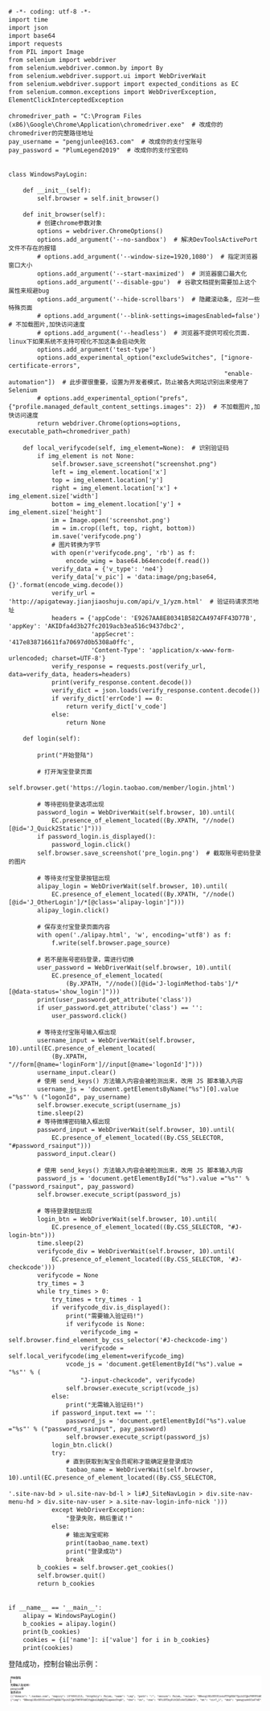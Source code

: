 	# -*- coding: utf-8 -*-
	import time
	import json
	import base64
	import requests
	from PIL import Image
	from selenium import webdriver
	from selenium.webdriver.common.by import By
	from selenium.webdriver.support.ui import WebDriverWait
	from selenium.webdriver.support import expected_conditions as EC
	from selenium.common.exceptions import WebDriverException, ElementClickInterceptedException
	 
	chromedriver_path = "C:\Program Files (x86)\Google\Chrome\Application\chromedriver.exe"  # 改成你的chromedriver的完整路径地址
	pay_username = "pengjunlee@163.com"  # 改成你的支付宝账号
	pay_password = "PlumLegend2019"  # 改成你的支付宝密码
	 
	 
	class WindowsPayLogin:
	 
	    def __init__(self):
	        self.browser = self.init_browser()
	 
	    def init_browser(self):
	        # 创建chrome参数对象
	        options = webdriver.ChromeOptions()
	        options.add_argument('--no-sandbox')  # 解决DevToolsActivePort文件不存在的报错
	        # options.add_argument('--window-size=1920,1080')  # 指定浏览器窗口大小
	        options.add_argument('--start-maximized')  # 浏览器窗口最大化
	        options.add_argument('--disable-gpu')  # 谷歌文档提到需要加上这个属性来规避bug
	        options.add_argument('--hide-scrollbars')  # 隐藏滚动条, 应对一些特殊页面
	        # options.add_argument('--blink-settings=imagesEnabled=false')  # 不加载图片,加快访问速度
	        # options.add_argument('--headless')  # 浏览器不提供可视化页面. linux下如果系统不支持可视化不加这条会启动失败
	        options.add_argument('test-type')
	        options.add_experimental_option("excludeSwitches", ["ignore-certificate-errors",
	                                                            "enable-automation"])  # 此步骤很重要，设置为开发者模式，防止被各大网站识别出来使用了Selenium
	        # options.add_experimental_option("prefs", {"profile.managed_default_content_settings.images": 2})  # 不加载图片,加快访问速度
	        return webdriver.Chrome(options=options, executable_path=chromedriver_path)
	 
	    def local_verifycode(self, img_element=None):  # 识别验证码
	        if img_element is not None:
	            self.browser.save_screenshot("screenshot.png")
	            left = img_element.location['x']
	            top = img_element.location['y']
	            right = img_element.location['x'] + img_element.size['width']
	            bottom = img_element.location['y'] + img_element.size['height']
	            im = Image.open('screenshot.png')
	            im = im.crop((left, top, right, bottom))
	            im.save('verifycode.png')
	            # 图片转换为字节
	            with open(r'verifycode.png', 'rb') as f:
	                encode_wimg = base64.b64encode(f.read())
	            verify_data = {'v_type': 'ne4'}
	            verify_data['v_pic'] = 'data:image/png;base64,{}'.format(encode_wimg.decode())
	            verify_url = 'http://apigateway.jianjiaoshuju.com/api/v_1/yzm.html'  # 验证码请求页地址
	            headers = {'appCode': 'E9267AA8E80341B582CA4974FF43D77B', 'appKey': 'AKIDfa4d3b27fc2019acb3ea516c9437dbc2',
	                       'appSecret': '417e838716611fa70697d0b5308a0ffc',
	                       'Content-Type': 'application/x-www-form-urlencoded; charset=UTF-8'}
	            verify_response = requests.post(verify_url, data=verify_data, headers=headers)
	            print(verify_response.content.decode())
	            verify_dict = json.loads(verify_response.content.decode())
	            if verify_dict['errCode'] == 0:
	                return verify_dict['v_code']
	            else:
	                return None
	 
	    def login(self):
	 
	        print("开始登陆")
	 
	        # 打开淘宝登录页面
	        self.browser.get('https://login.taobao.com/member/login.jhtml')
	 
	        # 等待密码登录选项出现
	        password_login = WebDriverWait(self.browser, 10).until(
	            EC.presence_of_element_located((By.XPATH, "//node()[@id='J_Quick2Static']")))
	        if password_login.is_displayed():
	            password_login.click()
	        self.browser.save_screenshot('pre_login.png')  # 截取账号密码登录的图片
	 
	        # 等待支付宝登录按钮出现
	        alipay_login = WebDriverWait(self.browser, 10).until(
	            EC.presence_of_element_located((By.XPATH, "//node()[@id='J_OtherLogin']/*[@class='alipay-login']")))
	        alipay_login.click()
	 
	        # 保存支付宝登录页面内容
	        with open('./alipay.html', 'w', encoding='utf8') as f:
	            f.write(self.browser.page_source)
	 
	        # 若不是账号密码登录，需进行切换
	        user_password = WebDriverWait(self.browser, 10).until(
	            EC.presence_of_element_located(
	                (By.XPATH, "//node()[@id='J-loginMethod-tabs']/*[@data-status='show_login']")))
	        print(user_password.get_attribute('class'))
	        if user_password.get_attribute('class') == '':
	            user_password.click()
	 
	        # 等待支付宝账号输入框出现
	        username_input = WebDriverWait(self.browser, 10).until(EC.presence_of_element_located(
	            (By.XPATH, "//form[@name='loginForm']//input[@name='logonId']")))
	        username_input.clear()
	        # 使用 send_keys() 方法输入内容会被检测出来，改用 JS 脚本输入内容
	        username_js = 'document.getElementsByName("%s")[0].value ="%s"' % ("logonId", pay_username)
	        self.browser.execute_script(username_js)
	        time.sleep(2)
	        # 等待微博密码输入框出现
	        password_input = WebDriverWait(self.browser, 10).until(
	            EC.presence_of_element_located((By.CSS_SELECTOR, "#password_rsainput")))
	        password_input.clear()
	 
	        # 使用 send_keys() 方法输入内容会被检测出来，改用 JS 脚本输入内容
	        password_js = 'document.getElementById("%s").value ="%s"' % ("password_rsainput", pay_password)
	        self.browser.execute_script(password_js)
	 
	        # 等待登录按钮出现
	        login_btn = WebDriverWait(self.browser, 10).until(
	            EC.presence_of_element_located((By.CSS_SELECTOR, "#J-login-btn")))
	        time.sleep(2)
	        verifycode_div = WebDriverWait(self.browser, 10).until(
	            EC.presence_of_element_located((By.CSS_SELECTOR, '#J-checkcode')))
	        verifycode = None
	        try_times = 3
	        while try_times > 0:
	            try_times = try_times - 1
	            if verifycode_div.is_displayed():
	                print("需要输入验证码!")
	                if verifycode is None:
	                    verifycode_img = self.browser.find_element_by_css_selector('#J-checkcode-img')
	                    verifycode = self.local_verifycode(img_element=verifycode_img)
	                vcode_js = 'document.getElementById("%s").value = "%s"' % (
	                    "J-input-checkcode", verifycode)
	                self.browser.execute_script(vcode_js)
	            else:
	                print("无需输入验证码!")
	            if password_input.text == '':
	                password_js = 'document.getElementById("%s").value ="%s"' % ("password_rsainput", pay_password)
	                self.browser.execute_script(password_js)
	            login_btn.click()
	            try:
	                # 直到获取到淘宝会员昵称才能确定是登录成功
	                taobao_name = WebDriverWait(self.browser, 10).until(EC.presence_of_element_located((By.CSS_SELECTOR,
	                                                                                                    '.site-nav-bd > ul.site-nav-bd-l > li#J_SiteNavLogin > div.site-nav-menu-hd > div.site-nav-user > a.site-nav-login-info-nick ')))
	            except WebDriverException:
	                "登录失败，稍后重试！"
	            else:
	                # 输出淘宝昵称
	                print(taobao_name.text)
	                print("登录成功")
	                break
	        b_cookies = self.browser.get_cookies()
	        self.browser.quit()
	        return b_cookies
	 
	 
	if __name__ == '__main__':
	    alipay = WindowsPayLogin()
	    b_cookies = alipay.login()
	    print(b_cookies)
	    cookies = {i['name']: i['value'] for i in b_cookies}
	    print(cookies)

登陆成功，控制台输出示例：
<div align=center>

![Scrapy](./imgs/28.png "Scrapy示意图")
<div align=left>